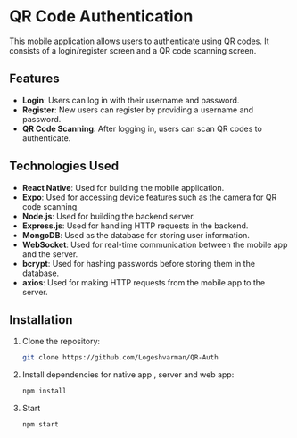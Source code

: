 # QR Code Authentication

This mobile application allows users to authenticate using QR codes. It consists of a login/register screen and a QR code scanning screen.

## Features

- **Login**: Users can log in with their username and password.
- **Register**: New users can register by providing a username and password.
- **QR Code Scanning**: After logging in, users can scan QR codes to authenticate.

## Technologies Used

- **React Native**: Used for building the mobile application.
- **Expo**: Used for accessing device features such as the camera for QR code scanning.
- **Node.js**: Used for building the backend server.
- **Express.js**: Used for handling HTTP requests in the backend.
- **MongoDB**: Used as the database for storing user information.
- **WebSocket**: Used for real-time communication between the mobile app and the server.
- **bcrypt**: Used for hashing passwords before storing them in the database.
- **axios**: Used for making HTTP requests from the mobile app to the server.

## Installation

1. Clone the repository:

   ```bash
   git clone https://github.com/Logeshvarman/QR-Auth

2. Install dependencies for native app , server and web app:

   ```bash
   npm install

3. Start 
   ```bash
   npm start

